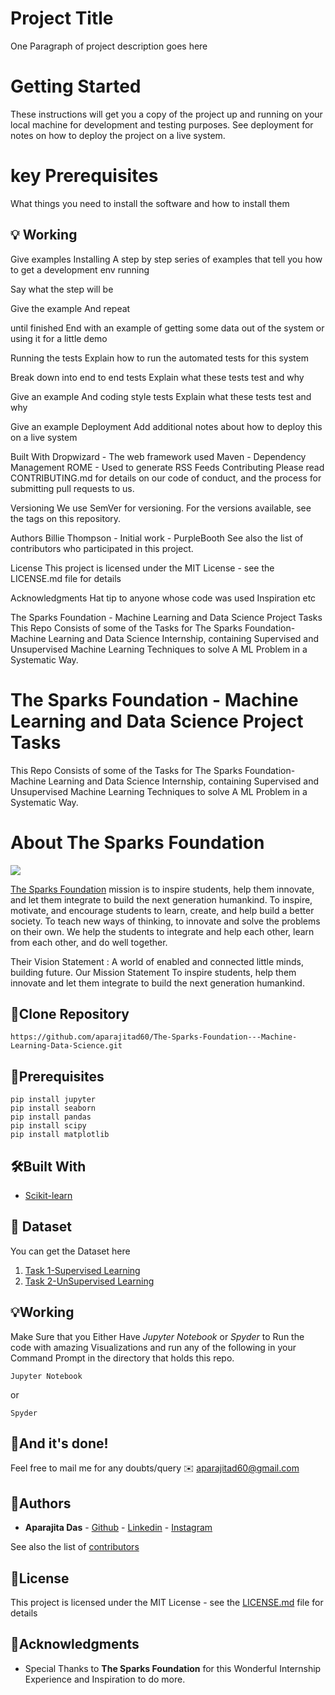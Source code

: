 # Project Title
One Paragraph of project description goes here

# Getting Started
These instructions will get you a copy of the project up and running on your local machine for development and testing purposes. See deployment for notes on how to deploy the project on a live system.

# key Prerequisites
What things you need to install the software and how to install them


## :bulb: Working
Give examples
Installing
A step by step series of examples that tell you how to get a development env running

Say what the step will be

Give the example
And repeat

until finished
End with an example of getting some data out of the system or using it for a little demo

Running the tests
Explain how to run the automated tests for this system

Break down into end to end tests
Explain what these tests test and why

Give an example
And coding style tests
Explain what these tests test and why

Give an example
Deployment
Add additional notes about how to deploy this on a live system

Built With
Dropwizard - The web framework used
Maven - Dependency Management
ROME - Used to generate RSS Feeds
Contributing
Please read CONTRIBUTING.md for details on our code of conduct, and the process for submitting pull requests to us.

Versioning
We use SemVer for versioning. For the versions available, see the tags on this repository.

Authors
Billie Thompson - Initial work - PurpleBooth
See also the list of contributors who participated in this project.

License
This project is licensed under the MIT License - see the LICENSE.md file for details

Acknowledgments
Hat tip to anyone whose code was used
Inspiration
etc





The Sparks Foundation - Machine Learning and Data Science Project Tasks
This Repo Consists of some of the Tasks for The Sparks Foundation-Machine Learning and Data Science Internship, containing Supervised and Unsupervised Machine Learning Techniques to solve A ML Problem in a Systematic Way.

# The Sparks Foundation - Machine Learning and Data Science Project Tasks

This Repo Consists of some of the Tasks for The Sparks Foundation-Machine Learning and Data Science Internship, containing Supervised and Unsupervised Machine Learning Techniques to solve A ML Problem in a Systematic Way.

# About The Sparks Foundation
![](img1.png)

[The Sparks Foundation](https://thesparksfoundationsingapore.org/)  mission is to inspire students, help them innovate, and let them integrate to build the next generation humankind. To inspire, motivate, and encourage students to learn, create, and help build a better society. To teach new ways of thinking, to innovate and solve the problems on their own. We help the students to integrate and help each other, learn from each other, and do well together.

Their Vision Statement : A world of enabled and connected little minds, building future. Our Mission Statement To inspire students, help them innovate and let them integrate to build the next generation humankind.


## 🚀Clone Repository 
```
https://github.com/aparajitad60/The-Sparks-Foundation---Machine-Learning-Data-Science.git
```

## 🔑Prerequisites

```
pip install jupyter
pip install seaborn
pip install pandas
pip install scipy
pip install matplotlib

```

## 🛠Built With

* [Scikit-learn](https://scikit-learn.org/stable/) 

## 📁 Dataset
You can get the Dataset here

1. [Task 1-Supervised Learning](https://github.com/aparajitad60/The-Sparks-Foundation---Machine-Learning-Data-Science/blob/master/t1.csv) 
2. [Task 2-UnSupervised Learning](https://github.com/aparajitad60/The-Sparks-Foundation---Machine-Learning-Data-Science/blob/master/Iris.csv) 

## 💡Working 

Make Sure that you Either Have *Jupyter Notebook* or *Spyder* to Run the code with amazing Visualizations and run any of the following in your Command Prompt in the directory that holds this repo. 

```
Jupyter Notebook
```
or
```
Spyder
```

## 👏And it's done!

Feel free to mail me for any doubts/query ✉️ aparajitad60@gmail.com


## 💃Authors

* **Aparajita Das**  - [Github](https://github.com/aparajitad60)
                     - [Linkedin](https://www.linkedin.com/in/aparajita-das-781aa615b/)
                     - [Instagram](https://www.instagram.com/aparajita.das/)
                     

See also the list of [contributors](https://github.com/AadityaSapateTSF) 

## 👀License

This project is licensed under the MIT License - see the [LICENSE.md](LICENSE.md) file for details

## 🙏Acknowledgments

* Special Thanks to **The Sparks Foundation** for this Wonderful Internship Experience and Inspiration to do more. 
